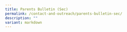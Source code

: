 ```yaml
---
title: Parents Bulletin (Sec)
permalink: /contact-and-outreach/parents-bulletin-sec/
description: ""
variant: markdown
---
```

